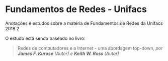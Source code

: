 # Fundamentos de Redes - Unifacs

Anotações e estudos sobre a matéria de Fundamentos de Redes da Unifacs 2018.2

O estudo está sendo baseado no livro: 
> Redes de computadores e a Internet - uma abordagem top-down, _por __James F. Kurose__ (Autor) e __Keith W. Ross__ (Autor)_
